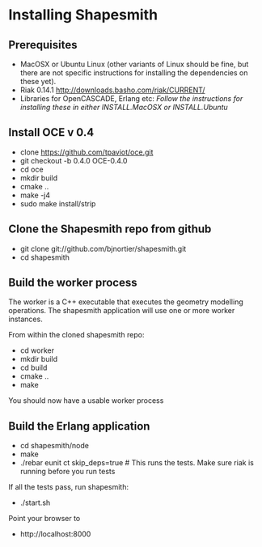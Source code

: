 Installing Shapesmith
=====================

Prerequisites
-------------

 * MacOSX or Ubuntu Linux (other variants of Linux should be fine, but there are not specific instructions for installing the dependencies on these yet).
 * Riak 0.14.1 http://downloads.basho.com/riak/CURRENT/
 * Libraries for OpenCASCADE, Erlang etc: *Follow the instructions for installing these in either INSTALL.MacOSX or INSTALL.Ubuntu*

Install OCE v 0.4
-----------------
 
 * clone https://github.com/tpaviot/oce.git
 * git checkout -b 0.4.0 OCE-0.4.0
 * cd oce
 * mkdir build
 * cmake ..
 * make -j4
 * sudo make install/strip

Clone the Shapesmith repo from github
-------------------------------------

 * git clone git://github.com/bjnortier/shapesmith.git
 * cd shapesmith

Build the worker process
------------------------

The worker is a C++ executable that executes the geometry modelling operations. The shapesmith application will use one or more worker instances.

From within the cloned shapesmith repo:

 * cd worker
 * mkdir build
 * cd build
 * cmake ..
 * make

You should now have a usable worker process

Build the Erlang application
----------------------------

 * cd shapesmith/node
 * make
 * ./rebar eunit ct skip_deps=true # This runs the tests. Make sure riak is running before you run tests
 
If all the tests pass, run shapesmith:

 * ./start.sh

Point your browser to

 * http://localhost:8000 